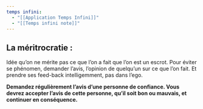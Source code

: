 ```yaml
---
temps infini:
  - "[[Application Temps Infini]]"
  - "[[Temps infini note]]"
---
```



## La méritrocratie :

Idée qu’on ne mérite pas ce que l’on a fait que l’on est un escrot. Pour éviter se phénomen, demander l’avis, l’opinion de quelqu’un sur ce que l’on fait. Et prendre ses feed-back intelligemment, pas dans l’ego.

**Demandez régulièrement l’avis d’une personne de confiance. Vous devrez accepter l’avis de cette personne, qu’il soit bon ou mauvais, et continuer en conséquence.**